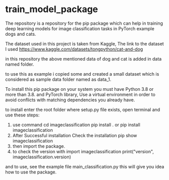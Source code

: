 # train_model_package

The repository is a repository for the pip package which can help in training deep learning models for image classification tasks in PyTorch example dogs and cats.

The dataset used in this project is taken from Kaggle, The link to the dataset I used https://www.kaggle.com/datasets/tongpython/cat-and-dog

in this repository the above mentioned data of dog and cat is added in data named folder.

to use this as example i copied some and created a small dataset which is considered as sample data folder named as data_1.

To install this pip package on your system you must have Python 3.8 or more than 3.8. and PyTorch library, Use a virtual environment in order to avoid conflicts with matching dependencies you already have.

to install enter the root folder where setup.py file exists, open terminal and use these steps:
1. use command cd imageclassification pip install . or pip install imageclassification 
2. After Successful installation Check the installation pip show imageclassification
3. then import the package.
4. to check the version with import imageclassification print("version", imageclassification.version)

and to use, see the example file main_classification.py this will give you idea how to use the package.
